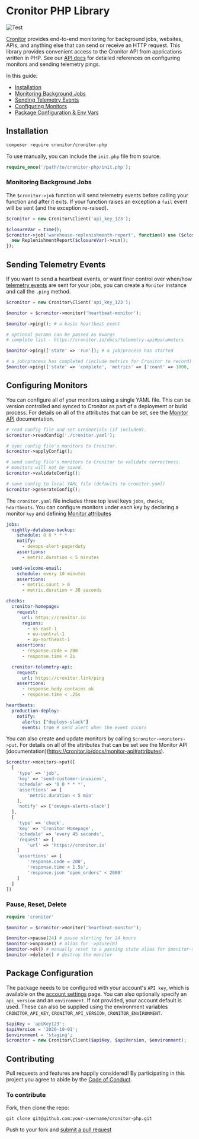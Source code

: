 # Cronitor PHP Library

![Test](https://github.com/cronitorio/cronitor-php/workflows/Test/badge.svg)

[Cronitor](https://cronitor.io/) provides end-to-end monitoring for background jobs, websites, APIs, and anything else that can send or receive an HTTP request. This library provides convenient access to the Cronitor API from applications written in PHP. See our [API docs](https://cronitor.io/docs/api) for detailed references on configuring monitors and sending telemetry pings.


In this guide:

- [Installation](#Installation)
- [Monitoring Background Jobs](#monitoring-background-jobs)
- [Sending Telemetry Events](#sending-telemetry-events)
- [Configuring Monitors](#configuring-monitors)
- [Package Configuration & Env Vars](#package-configuration)

## Installation

```bash
composer require cronitor/cronitor-php
```

To use manually, you can include the `init.php` file from source.

```php
require_once('/path/to/cronitor-php/init.php');
```

### Monitoring Background Jobs

The `$cronitor->job` function will send telemetry events before calling your function and after it exits. If your function raises an exception a `fail` event will be sent (and the exception re-raised).


```php
$cronitor = new Cronitor\Client('api_key_123');

$closureVar = time();
$cronitor->job('warehouse-replenishmenth-report', function() use ($closureVar){
  new ReplenishmentReport($closureVar)->run();
});
```

## Sending Telemetry Events

If you want to send a heartbeat events, or want finer control over when/how [telemetry events](https://cronitor.io/docs/telemetry-api) are sent for your jobs, you can create a `Monitor` instance and call the `.ping` method.


```php
$cronitor = new Cronitor\Client('api_key_123');

$monitor = $cronitor->monitor('heartbeat-monitor');

$monitor->ping(); # a basic heartbeat event

# optional params can be passed as kwargs
# complete list - https://cronitor.io/docs/telemetry-api#parameters

$monitor->ping(['state' => 'run']); # a job/process has started

# a job/process has completed (include metrics for Cronitor to record)
$monitor->ping(['state' => 'complete', 'metrics' => ['count' => 1000, 'error_count' => 17]);
```

## Configuring Monitors

You can configure all of your monitors using a single YAML file. This can be version controlled and synced to Cronitor as part of
a deployment or build process. For details on all of the attributes that can be set, see the [Monitor API](https://cronitor.io/docs/monitor-api) documentation.

```php
# read config file and set credentials (if included).
$cronitor->readConfig('./cronitor.yaml');

# sync config file's monitors to Cronitor.
$cronitor->applyConfig();

# send config file's monitors to Cronitor to validate correctness.
# monitors will not be saved.
$cronitor->validateConfig();

# save config to local YAML file (defaults to cronitor.yaml)
$cronitor->generateConfig();
```

The `cronitor.yaml` file includes three top level keys `jobs`, `checks`, `heartbeats`. You can configure monitors under each key by declaring a monitor `key` and defining [Monitor attributes](https://cronitor.io/docs/monitor-api#attributes)

```yaml
jobs:
  nightly-database-backup:
    schedule: 0 0 * * *
    notify:
      - devops-alert-pagerduty
    assertions:
      - metric.duration < 5 minutes

  send-welcome-email:
    schedule: every 10 minutes
    assertions:
      - metric.count > 0
      - metric.duration < 30 seconds

checks:
  cronitor-homepage:
    request:
      url: https://cronitor.io
      regions:
        - us-east-1
        - eu-central-1
        - ap-northeast-1
    assertions:
      - response.code = 200
      - response.time < 2s

  cronitor-telemetry-api:
    request:
      url: https://cronitor.link/ping
    assertions:
      - response.body contains ok
      - response.time < .25s

heartbeats:
  production-deploy:
    notify:
      alerts: ["deploys-slack"]
      events: true # send alert when the event occurs
```

You can also create and update monitors by calling `$cronitor->monitors->put`. For details on all of the attributes that can be set see the Monitor API [documentation)(https://cronitor.io/docs/monitor-api#attributes).

```php
$cronitor->monitors->put([
  [
    'type' => 'job',
    'key' => 'send-customer-invoices',
    'schedule' => '0 0 * * *',
    'assertions' => [
        'metric.duration < 5 min'
    ],
    'notify' => ['devops-alerts-slack']
  ],
  [
    'type' => 'check',
    'key' => 'Cronitor Homepage',
    'schedule' => 'every 45 seconds',
    'request' => [
        'url' => 'https://cronitor.io'
    ]
    'assertions' => [
        'response.code = 200',
        'response.time < 1.5s',
        'response.json "open_orders" < 2000'
    ]
  ]
])
```

### Pause, Reset, Delete

```php
require 'cronitor'

$monitor = $cronitor->monitor('heartbeat-monitor');

$monitor->pause(24) # pause alerting for 24 hours
$monitor->unpause() # alias for ->pause(0)
$monitor->ok() # manually reset to a passing state alias for $monitor->ping({state: ok})
$monitor->delete() # destroy the monitor
```

## Package Configuration

The package needs to be configured with your account's `API key`, which is available on the [account settings](https://cronitor.io/settings) page. You can also optionally specify an `api_version` and an `environment`. If not provided, your account default is used. These can also be supplied using the environment variables `CRONITOR_API_KEY`, `CRONITOR_API_VERSION`, `CRONITOR_ENVIRONMENT`.

```php
$apiKey = 'apiKey123';
$apiVersion = '2020-10-01';
$environment = 'staging';
$cronitor = new Cronitor\Client($apiKey, $apiVersion, $environment);
```

## Contributing

Pull requests and features are happily considered! By participating in this project you agree to abide by the [Code of Conduct](http://contributor-covenant.org/version/2/0).

### To contribute

Fork, then clone the repo:

    git clone git@github.com:your-username/cronitor-php.git

Push to your fork and [submit a pull request](https://github.com/cronitorio/cronitor-php/compare/)

